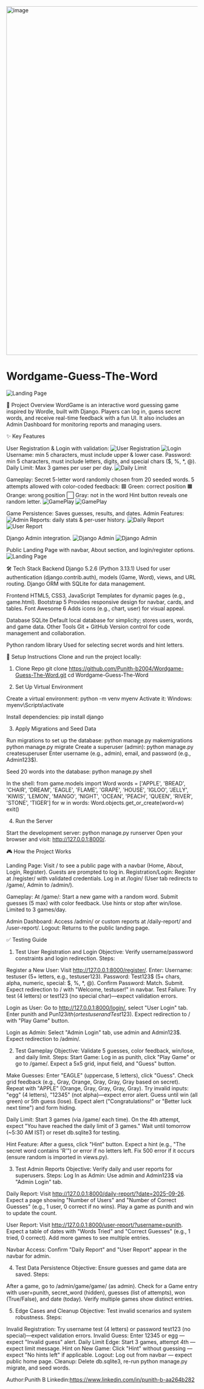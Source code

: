 <img width="1355" height="917" alt="image" src="https://github.com/user-attachments/assets/17fc024e-6dfc-4bfc-a634-2e69c4d0fb89" />

# Wordgame-Guess-The-Word

![Landing Page](assets/image.png)

📖 Project Overview
WordGame is an interactive word guessing game inspired by Wordle, built with Django.
Players can log in, guess secret words, and receive real-time feedback with a fun UI.
It also includes an Admin Dashboard for monitoring reports and managing users.

✨ Key Features

User Registration & Login with validation:
![User Registration](assets/image2.png)
![Login](assets/image3.png)
Username: min 5 characters, must include upper & lower case.
Password: min 5 characters, must include letters, digits, and special chars ($, %, *, @).
Daily Limit: Max 3 games per user per day.
![Daily Limit](assets/limit.png)

Gameplay:
Secret 5-letter word randomly chosen from 20 seeded words.
5 attempts allowed with color-coded feedback:
🟩 Green: correct position
🟧 Orange: wrong position
⬜ Gray: not in the word
Hint button reveals one random letter.
![GamePlay](assets/image6.png)
![GamePlay](assets/image5.png)



Game Persistence:
Saves guesses, results, and dates.
Admin Features:
![Admin](assets/image4.png)
Reports: daily stats & per-user history.
![Daily Report](assets/image11.png)
![User Report](assets/image13.png)

Django Admin integration.
![Django Admin ](assets/image15.png)
![Django Admin](assets/image16.png)

Public Landing Page with navbar, About section, and login/register options.
![Landing Page](assets/image.png)


🛠️ Tech Stack
Backend
Django 5.2.6 (Python 3.13.1)
Used for user authentication (django.contrib.auth), models (Game, Word), views, and URL routing.
Django ORM with SQLite for data management.

Frontend
HTML5, CSS3, JavaScript
Templates for dynamic pages (e.g., game.html).
Bootstrap 5
Provides responsive design for navbar, cards, and tables.
Font Awesome 6
Adds icons (e.g., chart, user) for visual appeal.

Database
SQLite
Default local database for simplicity; stores users, words, and game data.
Other Tools
Git + GitHub
Version control for code management and collaboration.


Python random library
Used for selecting secret words and hint letters.

🚀 Setup Instructions
Clone and run the project locally:
1. Clone Repo
   git clone https://github.com/Punith-b2004/Wordgame-Guess-The-Word.git
   cd Wordgame-Guess-The-Word

2. Set Up Virtual Environment

  Create a virtual environment:
    python -m venv myenv
  Activate it:
  Windows: myenv\Scripts\activate

  Install dependencies: pip install django

3. Apply Migrations and Seed Data

Run migrations to set up the database:
python manage.py makemigrations
python manage.py migrate
Create a superuser (admin): python manage.py createsuperuser
Enter username (e.g., admin), email, and password (e.g., Admin123$).

Seed 20 words into the database:
python manage.py shell

In the shell:
  from game.models import Word
words = ['APPLE', 'BREAD', 'CHAIR', 'DREAM', 'EAGLE', 'FLAME', 'GRAPE', 'HOUSE', 'IGLOO', 'JELLY', 'KIWIS', 'LEMON', 'MANGO', 'NIGHT', 'OCEAN', 'PEACH', 'QUEEN', 'RIVER', 'STONE', 'TIGER']
for w in words:
    Word.objects.get_or_create(word=w)
exit()

4. Run the Server

Start the development server:
  python manage.py runserver
  Open your browser and visit: http://127.0.0.1:8000/.

🎮 How the Project Works

Landing Page: Visit / to see a public page with a navbar (Home, About, Login, Register). Guests are prompted to log in.
Registration/Login:
Register at /register/ with validated credentials.
Log in at /login/ (User tab redirects to /game/, Admin to /admin/).


Gameplay: At /game/:
Start a new game with a random word.
Submit guesses (5 max) with color feedback.
Use hints or stop after win/lose.
Limited to 3 games/day.

Admin Dashboard: Access /admin/ or custom reports at /daily-report/ and /user-report/.
Logout: Returns to the public landing page.

✅ Testing Guide
1. Test User Registration and Login
Objective: Verify username/password constraints and login redirection.
Steps:

Register a New User:
Visit http://127.0.0.1:8000/register/.
Enter:
Username: testuser (5+ letters, e.g., testuser123).
Password: Test123$ (5+ chars, alpha, numeric, special: $, %, *, @).
Confirm Password: Match.
Submit. Expect redirection to / with "Welcome, testuser!" in navbar.
Test Failure: Try test (4 letters) or test123 (no special char)—expect validation errors.

Login as User:
Go to http://127.0.0.1:8000/login/, select "User Login" tab.
Enter punith and Pun123$ith (or testuser and Test123$).
Expect redirection to / with "Play Game" button.

Login as Admin:
Select "Admin Login" tab, use admin and Admin123$.
Expect redirection to /admin/.

2. Test Gameplay
Objective: Validate 5 guesses, color feedback, win/lose, and daily limit.
Steps:
Start Game:
Log in as punith, click "Play Game" or go to /game/.
Expect a 5x5 grid, input field, and "Guess" button.


Make Guesses:
Enter "EAGLE" (uppercase, 5 letters), click "Guess".
Check grid feedback (e.g., Gray, Orange, Gray, Gray, Gray based on secret).
Repeat with "APPLE" (Orange, Gray, Gray, Gray, Gray).
Try invalid inputs: "egg" (4 letters), "12345" (not alpha)—expect error alert.
Guess until win (all green) or 5th guess (lose). Expect alert ("Congratulations!" or "Better luck next time") and form hiding.


Daily Limit:
Start 3 games (via /game/ each time).
On the 4th attempt, expect "You have reached the daily limit of 3 games."
Wait until tomorrow (~5:30 AM IST) or reset db.sqlite3 for testing.


Hint Feature:
After a guess, click "Hint" button.
Expect a hint (e.g., "The secret word contains 'R'") or error if no letters left.
Fix 500 error if it occurs (ensure random is imported in views.py).

3. Test Admin Reports
Objective: Verify daily and user reports for superusers.
Steps:
Log In as Admin:
Use admin and Admin123$ via "Admin Login" tab.

Daily Report:
Visit http://127.0.0.1:8000/daily-report/?date=2025-09-26.
Expect a page showing "Number of Users" and "Number of Correct Guesses" (e.g., 1 user, 0 correct if no wins).
Play a game as punith and win to update the count.


User Report:
Visit http://127.0.0.1:8000/user-report/?username=punith.
Expect a table of dates with "Words Tried" and "Correct Guesses" (e.g., 1 tried, 0 correct).
Add more games to see multiple entries.

Navbar Access:
Confirm "Daily Report" and "User Report" appear in the navbar for admin.

4. Test Data Persistence
Objective: Ensure guesses and game data are saved.
Steps:

After a game, go to /admin/game/game/ (as admin).
Check for a Game entry with user=punith, secret_word (hidden), guesses (list of attempts), won (True/False), and date (today).
Verify multiple games show distinct entries.

5. Edge Cases and Cleanup
Objective: Test invalid scenarios and system robustness.
Steps:

Invalid Registration: Try username test (4 letters) or password test123 (no special)—expect validation errors.
Invalid Guess: Enter 12345 or egg — expect "Invalid guess" alert.
Daily Limit Edge: Start 3 games, attempt 4th — expect limit message.
Hint on New Game: Click "Hint" without guessing — expect "No hints left" if applicable.
Logout: Log out from navbar — expect public home page.
Cleanup: Delete db.sqlite3, re-run python manage.py migrate, and seed words.

Author:Punith B
Linkedin:https://www.linkedin.com/in/punith-b-aa264b282
